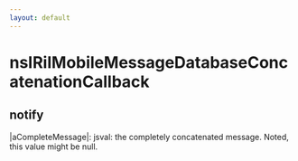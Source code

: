 ```yaml
---
layout: default
---
```


# nsIRilMobileMessageDatabaseConcatenationCallback #

## notify ##

|aCompleteMessage|: jsval: the completely concatenated message. Noted, this value might be null.

